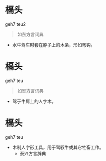 # 槅头
geh7 teu2
> 如东方言词典
- 水牛驾车时套在脖子上的木条，形如弯钩。

# 槅头
geh7 teu
> 如皋方言词典
- 驾于牛肩上的人字木。

# 槅头
geh7 teu
+ 木制人字形工具，用于驾驭牛或其它牲畜工作。
  * 泰兴方言辞典
<!--
泰兴方言辞典“革头”
-->
